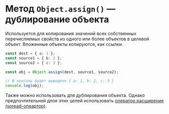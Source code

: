 # Метод `Object.assign()` — дублирование объекта

Используется для копирования значений всех собственных перечисляемых свойств из одного или более объектов в целевой объект. Вложенные объекты копируются, как ссылки.

```javascript
const dest = { a: 1 };
const source1 = { b: 2 };
const source2 = { c: 3 };

const obj = Object.assign(dest, source1, source2);

// В консоль будет выведено { a: 1, b: 2, c: 3 }
console.log(obj);
```

Также можно использовать для дублирования объекта. Однако предпочтительней длоя этих целей использовать [оператор расширения (spread-опеартор)](../04-joining-and-spread-operator.md).
